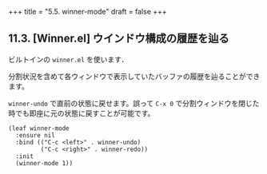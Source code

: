 +++
title = "5.5. winner-mode"
draft = false
+++

## 11.3. [Winner.el] ウインドウ構成の履歴を辿る

ビルトインの `winner.el` を使います．

分割状況を含めて各ウィンドウで表示していたバッファの履歴を辿ることができます。

`winner-undo` で直前の状態に戻せます。誤って `C-x 0` で分割ウィンドウを閉じた時でも即座に元の状態に戻すことが可能です。

```elisp
(leaf winner-mode
  :ensure nil
  :bind (("C-c <left>" . winner-undo)
         ("C-c <right>" . winner-redo))
  :init
  (winner-mode 1))
```
